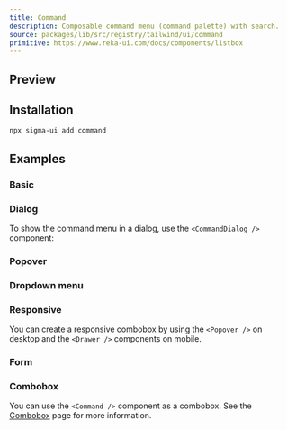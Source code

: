```yaml
---
title: Command
description: Composable command menu (command palette) with search.
source: packages/lib/src/registry/tailwind/ui/command
primitive: https://www.reka-ui.com/docs/components/listbox
---
```


## Preview

<ComponentPreview name="Command" />

## Installation

```bash
npx sigma-ui add command
```

## Examples

### Basic

<ComponentPreview name="Command" />

### Dialog

To show the command menu in a dialog, use the `<CommandDialog />` component:

<ComponentPreview name="CommandDialog" />

### Popover

<ComponentPreview name="CommandPopover" />

### Dropdown menu

<ComponentPreview name="CommandDropdownMenu" />

### Responsive

You can create a responsive combobox by using the `<Popover />` on desktop and the `<Drawer />` components on mobile.

<ComponentPreview name="CommandResponsive" />

### Form

<ComponentPreview name="CommandForm" />

### Combobox

You can use the `<Command />` component as a combobox. See the [Combobox](./combobox) page for more information.

